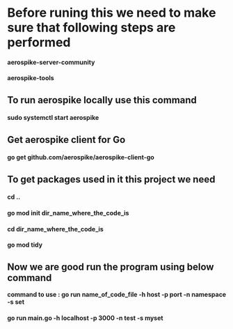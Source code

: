 # Before runing this we need to make sure that following steps are performed
#### aerospike-server-community
#### aerospike-tools
## To run aerospike locally use this command 
#### sudo systemctl start aerospike
## Get aerospike client for Go
#### go get github.com/aerospike/aerospike-client-go

## To get packages used in it this project we need 
#### cd ..
#### go mod init dir_name_where_the_code_is
#### cd dir_name_where_the_code_is
#### go mod tidy

## Now we are good run the program using below command
**command to use : go run name_of_code_file -h host -p port -n namespace -s set**
#### go run main.go -h localhost -p 3000 -n test -s myset



